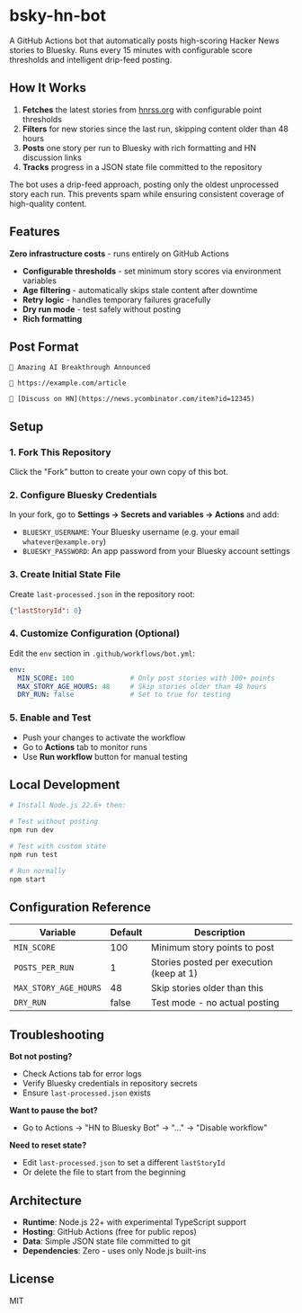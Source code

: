 # bsky-hn-bot

A GitHub Actions bot that automatically posts high-scoring Hacker News stories to Bluesky. Runs every 15 minutes with configurable score thresholds and intelligent drip-feed posting.

## How It Works

1. **Fetches** the latest stories from [hnrss.org](https://hnrss.org) with configurable point thresholds
2. **Filters** for new stories since the last run, skipping content older than 48 hours
3. **Posts** one story per run to Bluesky with rich formatting and HN discussion links
4. **Tracks** progress in a JSON state file committed to the repository

The bot uses a drip-feed approach, posting only the oldest unprocessed story each run. This prevents spam while ensuring consistent coverage of high-quality content.

## Features

 **Zero infrastructure costs** - runs entirely on GitHub Actions
- **Configurable thresholds** - set minimum story scores via environment variables
- **Age filtering** - automatically skips stale content after downtime
- **Retry logic** - handles temporary failures gracefully
- **Dry run mode** - test safely without posting
- **Rich formatting**

## Post Format

```
📰 Amazing AI Breakthrough Announced

🔗 https://example.com/article

💬 [Discuss on HN](https://news.ycombinator.com/item?id=12345)
```

## Setup

### 1. Fork This Repository

Click the "Fork" button to create your own copy of this bot.

### 2. Configure Bluesky Credentials

In your fork, go to **Settings → Secrets and variables → Actions** and add:

- `BLUESKY_USERNAME`: Your Bluesky username (e.g. your email `whatever@example.ory`)
- `BLUESKY_PASSWORD`: An app password from your Bluesky account settings

### 3. Create Initial State File

Create `last-processed.json` in the repository root:

```json
{"lastStoryId": 0}
```

### 4. Customize Configuration (Optional)

Edit the `env` section in `.github/workflows/bot.yml`:

```yaml
env:
  MIN_SCORE: 100              # Only post stories with 100+ points
  MAX_STORY_AGE_HOURS: 48     # Skip stories older than 48 hours
  DRY_RUN: false              # Set to true for testing
```

### 5. Enable and Test

- Push your changes to activate the workflow
- Go to **Actions** tab to monitor runs
- Use **Run workflow** button for manual testing

## Local Development

```bash
# Install Node.js 22.6+ then:

# Test without posting
npm run dev

# Test with custom state
npm run test

# Run normally
npm start
```

## Configuration Reference

| Variable | Default | Description |
|----------|---------|-------------|
| `MIN_SCORE` | 100 | Minimum story points to post |
| `POSTS_PER_RUN` | 1 | Stories posted per execution (keep at 1) |
| `MAX_STORY_AGE_HOURS` | 48 | Skip stories older than this |
| `DRY_RUN` | false | Test mode - no actual posting |

## Troubleshooting

**Bot not posting?**
- Check Actions tab for error logs
- Verify Bluesky credentials in repository secrets
- Ensure `last-processed.json` exists

**Want to pause the bot?**
- Go to Actions → "HN to Bluesky Bot" → "..." → "Disable workflow"

**Need to reset state?**
- Edit `last-processed.json` to set a different `lastStoryId`
- Or delete the file to start from the beginning

## Architecture

- **Runtime**: Node.js 22+ with experimental TypeScript support
- **Hosting**: GitHub Actions (free for public repos)
- **Data**: Simple JSON state file committed to git
- **Dependencies**: Zero - uses only Node.js built-ins

## License

MIT
